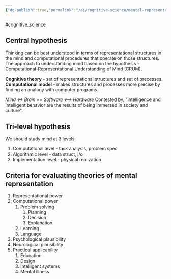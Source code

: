 ```yaml
---
{"dg-publish":true,"permalink":"/ai/cognitive-science/mental-representation/","created":"","updated":""}
---
```


#cognitive_science

## Central hypothesis

Thinking can be best understood in terms of representational structures in the mind and computational procedures that operate on those structures.
The approach to understanding mind based on the hypothesis - Computational-Representational Understanding of Mind (CRUM).

**Cognitive theory** - set of representational structures and set of precesses.
**Computational model** - makes structures and processes more precise by finding an analogy with computer programs.

*Mind <-> Brain == Software <--> Hardware*
Contested by, "intelligence and intelligent behavior are the results of being immersed in society and culture".

## Tri-level hypothesis

We should study mind at 3 levels:
1. Computational level - task analysis, problem spec
3. Algorithmic level - data struct, i/o
4. Implementation level - physical realization

## Criteria for evaluating theories of mental representation

1. Representational power
2. Computational power
	1. Problem solving
		1. Planning
		2. Decision
		3. Explanation
	2. Learning
	3. Language
3. Psychological plausibility
4. Neurological plausibility
5. Practical applicability
	1. Education
	2. Design
	3. Intelligent systems
	4. Mental illness

